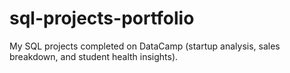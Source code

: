 # sql-projects-portfolio
My SQL projects completed on DataCamp (startup analysis, sales breakdown, and student health insights).
